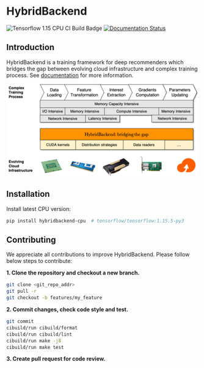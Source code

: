 # HybridBackend

![Tensorflow 1.15 CPU CI Build Badge](https://github.com/alibaba/HybridBackend/actions/workflows/.github/workflows/tensorflow1.15-py3.6-cibuild.yaml/badge.svg)
[![Documentation Status](https://readthedocs.org/projects/hybridbackend/badge/?version=latest)](https://hybridbackend.readthedocs.io/en/latest/?badge=latest)

## Introduction

HybridBackend is a training framework for deep recommenders which bridges the
gap between evolving cloud infrastructure and complex training process. See
[documentation](https://hybridbackend.readthedocs.io/en/latest/) for more
information.

![bridging](images/bridging_the_gap.png)

## Installation

Install latest CPU version:

```bash
pip install hybridbackend-cpu  # tensorflow/tensorflow:1.15.5-py3
```

## Contributing

We appreciate all contributions to improve HybridBackend. Please follow below
steps to contribute:

**1. Clone the repository and checkout a new branch.**

```bash
git clone <git_repo_addr>
git pull -r
git checkout -b features/my_feature
```

**2. Commit changes, check code style and test.**

```bash
git commit
cibuild/run cibuild/format
cibuild/run cibuild/lint
cibuild/run make -j8
cibuild/run make test
```

**3. Create pull request for code review.**
